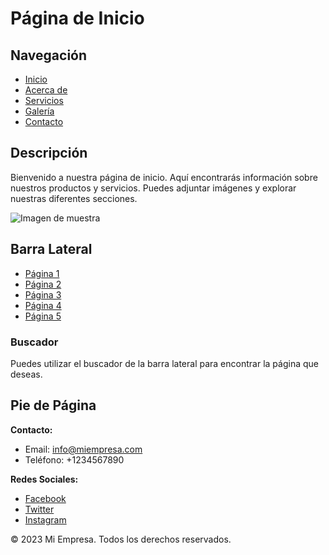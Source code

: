 # Página de Inicio

## Navegación
- [Inicio](#)
- [Acerca de](#)
- [Servicios](#)
- [Galería](#)
- [Contacto](#)

## Descripción
Bienvenido a nuestra página de inicio. Aquí encontrarás información sobre nuestros productos y servicios. Puedes adjuntar imágenes y explorar nuestras diferentes secciones.

![Imagen de muestra](imagen.jpg)

## Barra Lateral
- [Página 1](#)
- [Página 2](#)
- [Página 3](#)
- [Página 4](#)
- [Página 5](#)

### Buscador
Puedes utilizar el buscador de la barra lateral para encontrar la página que deseas.

## Pie de Página
**Contacto:**
- Email: info@miempresa.com
- Teléfono: +1234567890

**Redes Sociales:**
- [Facebook](https://www.facebook.com/miempresa)
- [Twitter](https://twitter.com/miempresa)
- [Instagram](https://www.instagram.com/miempresa)

© 2023 Mi Empresa. Todos los derechos reservados.
